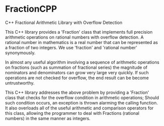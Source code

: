 # FractionCPP
C++ Fractional Arithmetic Library with Overflow Detection

This C++ library provides a 'Fraction' class that implements full precision arithmetic
operations on rational numbers with overflow detection. A rational number in mathematics is a
real number that can be represented as a fraction of two integers. We use 'fraction' and 'rational
number' synonymously.

In almost any useful algorithm involving a sequence of arithmetic operations on fractions (such as 
summation of fractional series) the magnitude of nominators and denominators can grow very large 
very quickly. If such operations are not checked for overflow, the end result can be become
untrustworthy.

This C++ library addresses the above problem by providing a 'Fraction' class that checks for the 
overflow condition in arithmetic operations; Should such condition occurs, an exception is thrown 
alarming the calling function. It also overloads all of the useful arithmetic and comparison 
operators for this class, allowing the programmer to deal with Fractions (rational numbers) 
in the same manner as integers.
